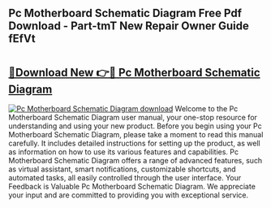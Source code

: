 ## Pc Motherboard Schematic Diagram Free Pdf Download - Part-tmT New Repair Owner Guide fEfVt

# <h2><a href="http://dft478h.blite.top/?on=Pc+Motherboard+Schematic+Diagram">🔗Download New 👉🔴 Pc Motherboard Schematic Diagram</a></h2>

[![Pc Motherboard Schematic Diagram download](https://i.imgur.com/lujVjoI.png)](http://dft478h.blite.top/?on=Pc+Motherboard+Schematic+Diagram)
Welcome to the Pc Motherboard Schematic Diagram user manual, your one-stop resource for understanding and using your new product. Before you begin using your Pc Motherboard Schematic Diagram, please take a moment to read this manual carefully. It includes detailed instructions for setting up the product, as well as information on how to use its various features and capabilities. Pc Motherboard Schematic Diagram offers a range of advanced features, such as virtual assistant, smart notifications, customizable shortcuts, and automated tasks, all easily controlled through the user interface. Your Feedback is Valuable Pc Motherboard Schematic Diagram. We appreciate your input and are committed to providing you with exceptional service.
